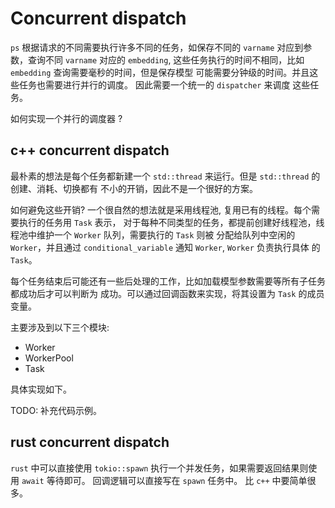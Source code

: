 # Concurrent dispatch

`ps` 根据请求的不同需要执行许多不同的任务，如保存不同的 `varname` 对应到参数，查询不同 `varname`
对应的 `embedding`, 这些任务执行的时间不相同，比如 `embedding` 查询需要毫秒的时间，但是保存模型
可能需要分钟级的时间。并且这些任务也需要进行并行的调度。 因此需要一个统一的 `dispatcher` 来调度
这些任务。

如何实现一个并行的调度器 ?

## c++ concurrent dispatch

最朴素的想法是每个任务都新建一个 `std::thread` 来运行。但是 `std::thread` 的创建、消耗、切换都有
不小的开销，因此不是一个很好的方案。

如何避免这些开销? 一个很自然的想法就是采用线程池, 复用已有的线程。每个需要执行的任务用 `Task` 表示，
对于每种不同类型的任务，都提前创建好线程池，线程池中维护一个 `Worker` 队列，需要执行的 `Task` 则被
分配给队列中空闲的 `Worker`，并且通过 `conditional_variable` 通知 `Worker`, `Worker` 负责执行具体
的 `Task`。

每个任务结束后可能还有一些后处理的工作，比如加载模型参数需要等所有子任务都成功后才可以判断为
成功。可以通过回调函数来实现，将其设置为 `Task` 的成员变量。

主要涉及到以下三个模块:
- Worker
- WorkerPool
- Task

具体实现如下。

TODO: 补充代码示例。

## rust concurrent dispatch

`rust` 中可以直接使用 `tokio::spawn` 执行一个并发任务，如果需要返回结果则使用 `await` 等待即可。
回调逻辑可以直接写在 `spawn` 任务中。 比 `c++` 中要简单很多。
